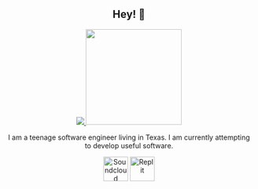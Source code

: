 <h2 align="center">Hey! 👋</h2>
<p align="center">
  <a href="https://github.com/anuraghazra/github-readme-stats">
    <img src="https://github-readme-stats.vercel.app/api?username=Froggo8311&count_private=true&theme=omni&show_icons=true">
    <img src="https://github-readme-stats.vercel.app/api/top-langs/?username=Froggo8311&theme=omni&layout=compact&card_width=250" height="195rem">
  </a>
</p>
<span style="width: 50%;" align="center">
  <p>
    I am a teenage software engineer living in Texas. I am currently attempting to develop useful software.
  </p>
</span>
<div align="center">
  <a href="https://soundcloud.com/froggo8311"><img src="https://soundcloud.com/pwa-round-icon-512x512.png" alt="Soundcloud" style="width: 50px; height: 50px;" /></a>
  <a href="https://replit.com/@Froggo8311"><img src="https://replit.com/public/icons/icon-maskable-512x512.png" alt="Replit" style="width: 50px; height: 50px;" /></a>
</div>

